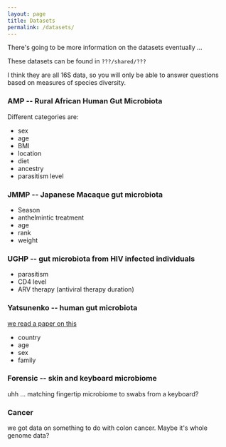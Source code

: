 ```yaml
---
layout: page
title: Datasets
permalink: /datasets/
---
```


There's going to be more information on the datasets eventually ...

These datasets can be found in `???/shared/???`

I think they are all 16S data, so you will only be able to answer questions based on measures of species diversity. 

### AMP -- Rural African Human Gut Microbiota

Different categories are:
- sex
- age
- BMI
- location
- diet
- ancestry
- parasitism level


### JMMP -- Japanese Macaque gut microbiota

- Season
- anthelmintic treatment
- age
- rank
- weight


### UGHP -- gut microbiota from HIV infected individuals

- parasitism
- CD4 level
- ARV therapy (antiviral therapy duration)

### Yatsunenko -- human gut microbiota

[we read a paper on this](http://www.nature.com/nature/journal/v486/n7402/abs/nature11053.html)

- country
- age
- sex
- family

### Forensic -- skin and keyboard microbiome

uhh ... matching fingertip microbiome to swabs from a keyboard?

### Cancer

we got data on something to do with colon cancer. Maybe it's whole genome data?
